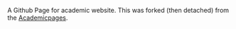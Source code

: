 A Github Page for academic website. This was forked (then detached) from the [Academicpages](https://academicpages.github.io/).


